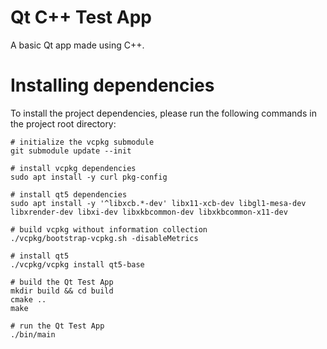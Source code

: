 # Qt C++ Test App

A basic Qt app made using C++.

# Installing dependencies

To install the project dependencies, please run the following commands in the project root directory:

```
# initialize the vcpkg submodule
git submodule update --init

# install vcpkg dependencies
sudo apt install -y curl pkg-config

# install qt5 dependencies
sudo apt install -y '^libxcb.*-dev' libx11-xcb-dev libgl1-mesa-dev libxrender-dev libxi-dev libxkbcommon-dev libxkbcommon-x11-dev

# build vcpkg without information collection
./vcpkg/bootstrap-vcpkg.sh -disableMetrics

# install qt5
./vcpkg/vcpkg install qt5-base

# build the Qt Test App
mkdir build && cd build
cmake ..
make

# run the Qt Test App
./bin/main
```